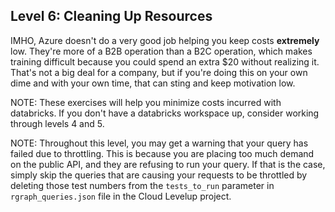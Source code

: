 ## Level 6: Cleaning Up Resources

IMHO, Azure doesn't do a very good job helping you keep costs __extremely__ low. They're more of a B2B operation than a B2C operation, which makes training difficult because you could spend an extra $20 without realizing it. That's not a big deal for a company, but if you're doing this on your own dime and with your own time, that can sting and keep motivation low.

NOTE: These exercises will help you minimize costs incurred with databricks. If you don't have a databricks workspace up, consider working through levels 4 and 5.

NOTE: Throughout this level, you may get a warning that your query has failed due to throttling. This is because you are placing too much demand on the public API, and they are refusing to run your query. If that is the case, simply skip the queries that are causing your requests to be throttled by deleting those test numbers from the `tests_to_run` parameter in `rgraph_queries.json` file in the Cloud Levelup project.